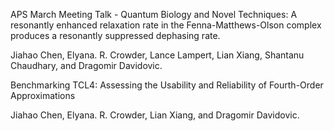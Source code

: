 APS March Meeting Talk - Quantum Biology and Novel Techniques: A resonantly enhanced relaxation rate in the Fenna-Matthews-Olson complex produces a resonantly suppressed dephasing rate.

Jiahao Chen, Elyana. R. Crowder, Lance Lampert, Lian Xiang, Shantanu Chaudhary, and Dragomir Davidovic.

Benchmarking TCL4: Assessing the Usability and Reliability of Fourth-Order Approximations

Jiahao Chen, Elyana. R. Crowder, Lian Xiang, and Dragomir Davidovic.

